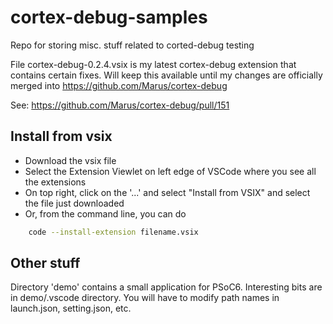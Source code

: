 # cortex-debug-samples

Repo for storing misc. stuff related to corted-debug testing

File cortex-debug-0.2.4.vsix is my latest cortex-debug extension that contains certain fixes. Will keep this available until my changes are officially merged into <https://github.com/Marus/cortex-debug>

See: <https://github.com/Marus/cortex-debug/pull/151>

## Install from vsix

* Download the vsix file
* Select the Extension Viewlet on left edge of VSCode where you see all the extensions
* On top right, click on the '...' and select "Install from VSIX" and select the file just downloaded
* Or, from the command line, you can do

```bash
    code --install-extension filename.vsix
```

## Other stuff

Directory 'demo' contains a small application for PSoC6. Interesting bits are in demo/.vscode directory. You will have to modify path names in launch.json, setting.json, etc.


